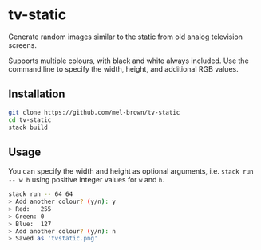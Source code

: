 # tv-static

Generate random images similar to the static from old analog television screens.

Supports multiple colours, with black and white always included. Use the command line to specify the width, height, and additional RGB values.

## Installation

```bash
git clone https://github.com/mel-brown/tv-static
cd tv-static
stack build
```

## Usage

You can specify the width and height as optional arguments, i.e. `stack run -- w h` using positive integer values for `w` and `h`.

```bash
stack run -- 64 64
> Add another colour? (y/n): y
> Red:   255
> Green: 0
> Blue:  127
> Add another colour? (y/n): n
> Saved as 'tvstatic.png'
```